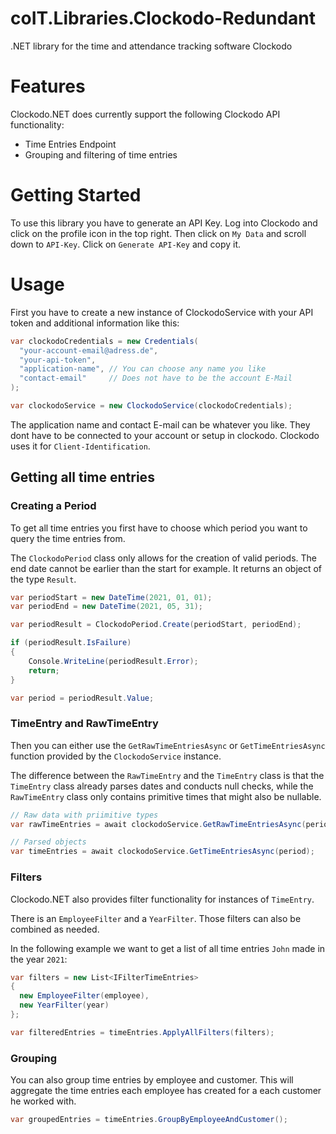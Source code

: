 # coIT.Libraries.Clockodo-Redundant
.NET library for the time and attendance tracking software Clockodo

# Features
Clockodo.NET does currently support the following Clockodo API functionality:

- Time Entries Endpoint
- Grouping and filtering of time entries

# Getting Started
To use this library you have to generate an API Key. Log into Clockodo and click on the profile icon in the top right. Then click on `My Data` and scroll down to `API-Key`. Click on `Generate API-Key` and copy it.

# Usage
First you have to create a new instance of ClockodoService with your API token and additional information like this:
```csharp
var clockodoCredentials = new Credentials(
  "your-account-email@adress.de",
  "your-api-token",
  "application-name", // You can choose any name you like
  "contact-email"     // Does not have to be the account E-Mail
);

var clockodoService = new ClockodoService(clockodoCredentials);
```
The application name and contact E-mail can be whatever you like. They dont have to be connected to your account or setup in clockodo. Clockodo uses it for `Client-Identification`.

## Getting all time entries

### Creating a Period
To get all time entries you first have to choose which period you want to query the time entries from.

The `ClockodoPeriod` class only allows for the creation of valid periods. The end date cannot be earlier than the start for example. It returns an object of the type `Result`.

```csharp
var periodStart = new DateTime(2021, 01, 01);
var periodEnd = new DateTime(2021, 05, 31);

var periodResult = ClockodoPeriod.Create(periodStart, periodEnd);

if (periodResult.IsFailure)
{
    Console.WriteLine(periodResult.Error);
    return;
}

var period = periodResult.Value;
```

### TimeEntry and RawTimeEntry
Then you can either use the `GetRawTimeEntriesAsync` or `GetTimeEntriesAsync` function provided by the `ClockodoService` instance.

The difference between the `RawTimeEntry` and the `TimeEntry` class is that the `TimeEntry` class already parses dates and conducts null checks, while the `RawTimeEntry` class only contains primitive times that might also be nullable.

```csharp
// Raw data with priimitive types
var rawTimeEntries = await clockodoService.GetRawTimeEntriesAsync(period);

// Parsed objects
var timeEntries = await clockodoService.GetTimeEntriesAsync(period);
```

### Filters
Clockodo.NET also provides filter functionality for instances of `TimeEntry`. 

There is an `EmployeeFilter` and a `YearFilter`. Those filters can also be combined as needed. 

In the following example we want to get a list of all time entries `John` made in the year `2021`:

```csharp
var filters = new List<IFilterTimeEntries>
{
  new EmployeeFilter(employee),
  new YearFilter(year)
};

var filteredEntries = timeEntries.ApplyAllFilters(filters);       
```

### Grouping
You can also group time entries by employee and customer. This will aggregate the time entries each employee has created for a each customer he worked with.

```csharp
var groupedEntries = timeEntries.GroupByEmployeeAndCustomer();
```
